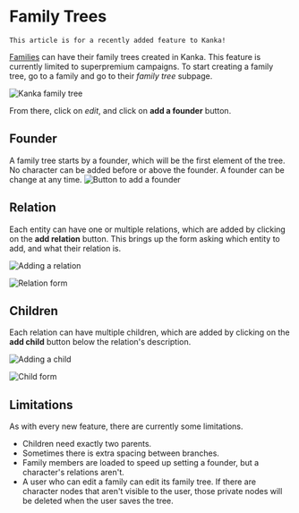 # Family Trees

```{admonition} New feature
This article is for a recently added feature to Kanka!
```

[Families](/entities/families) can have their family trees created in Kanka. This feature is currently limited to superpremium campaigns. To start creating a family tree, go to a family and go to their *family tree* subpage.

![Kanka family tree](family-tree.png)

From there, click on *edit*, and click on **add a founder** button. 

## Founder

A family tree starts by a founder, which will be the first element of the tree. No character can be added before or above the founder. A founder can be change at any time.
![Button to add a founder](founder.png)

## Relation

Each entity can have one or multiple relations, which are added by clicking on the **add relation** button. This brings up the form asking which entity to add, and what their relation is.

![Adding a relation](relation.png)

![Relation form](relation-form.png)

## Children

Each relation can have multiple children, which are added by clicking on the **add child** button below the relation's description.

![Adding a child](child.png)

![Child form](child-form.png)

## Limitations

As with every new feature, there are currently some limitations.

* Children need exactly two parents.
* Sometimes there is extra spacing between branches.
* Family members are loaded to speed up setting a founder, but a character's relations aren't.
* A user who can edit a family can edit its family tree. If there are character nodes that aren't visible to the user, those private nodes will be deleted when the user saves the tree.